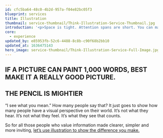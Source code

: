 ```yaml
---
id: cfc5ba64-48c0-4b2d-957a-f04e82bc05f3
blueprint: services
title: Illustration
thumbnail: service-thumbnail/Think-Illustration-Service-Thumbnail.jpg
introduction: '<p>Space is tight. Attention spans are short. You can make the most of both when you opt for the right illustration. From technical drawing to character animation, icons to infographics, complex ideas become much clearer when you show rather than tell.</p>'
core:
  - experience
updated_by: e85953fb-52c6-4488-8c8b-c90f68b2bb10
updated_at: 1636475143
hero_image: service-thumbnail/Think-Illustration-Service-Full-Image.jpg
---
```

## IF A PICTURE CAN PAINT 1,000 WORDS, BEST MAKE IT A REALLY GOOD PICTURE.


## THE PENCIL IS MIGHTIER

“I see what you mean.” How many people say that? It just goes to show how many people have a visual perspective on their world. It’s not what they hear. It’s not what they feel. It’s what they see that counts.

So for all those people who value information made clearer, simpler and more inviting, [let’s use illustration to show the difference you make.](/contact)